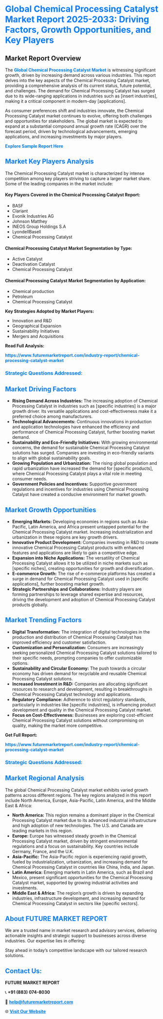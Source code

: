 <h1 style="color: #007BFF;">Global Chemical Processing Catalyst Market Report 2025-2033: Driving Factors, Growth Opportunities, and Key Players</h1>

<section id="overview">
<h2>Market Report Overview</h2>
<p>The <a href="https://www.futuremarketreport.com/industry-report/chemical-processing-catalyst-market" style="color: #007BFF; text-decoration: none;"><strong>Global Chemical Processing Catalyst Market</strong></a> is witnessing significant growth, driven by increasing demand across various industries. This report delves into the key aspects of the Chemical Processing Catalyst market, providing a comprehensive analysis of its current status, future potential, and challenges. The demand for Chemical Processing Catalyst has surged due to its wide-ranging applications in industries such as [insert industries], making it a critical component in modern-day [applications].</p>
<p>As consumer preferences shift and industries innovate, the Chemical Processing Catalyst market continues to evolve, offering both challenges and opportunities for stakeholders. The global market is expected to expand at a substantial compound annual growth rate (CAGR) over the forecast period, driven by technological advancements, emerging applications, and increasing investments by major players.</p>
</section>

<section id="overview">
<p><a href="https://www.futuremarketreport.com/request-sample/reportId=99188" style="color: #007BFF; text-decoration: none;"><strong>Explore Sample Report Here</strong></a></p>
</section>

<section id="key-players">
<h2 style="color: #007BFF;">Market Key Players Analysis</h2>
<p>The Chemical Processing Catalyst market is characterized by intense competition among key players striving to capture a larger market share. Some of the leading companies in the market include:</p>
<h4>Key Players Covered in the Chemical Processing Catalyst Report:</h4>
<ul><li>BASF</li><li>Clariant</li><li>Evonik Industries AG</li><li>Johnson Matthey</li><li>INEOS Group Holdings S.A</li><li>LyondellBasell</li><li>Chemical Processing Catalyst</li></ul>
<h4>Chemical Processing Catalyst Market Segmentation by Type:</h4>
<ul><li>Active Catalyst</li><li>Deactivation Catalyst</li><li>Chemical Processing Catalyst</li></ul>

<h4>Chemical Processing Catalyst Market Segmentation by Application:</h4>
<ul><li>Chemical production</li><li>Petroleum</li><li>Chemical Processing Catalyst</li></ul>
<p><strong>Key Strategies Adopted by Market Players:</strong></p>
<ul>
<li>Innovation and R&D</li>
<li>Geographical Expansion</li>
<li>Sustainability Initiatives</li>
<li>Mergers and Acquisitions</li>
</ul>
</section>

<section>
<p><strong>Read Full Analysis: </strong></p><a href="https://www.futuremarketreport.com/industry-report/chemical-processing-catalyst-market" style="color: #007BFF; text-decoration: none;"><strong>https://www.futuremarketreport.com/industry-report/chemical-processing-catalyst-market</strong></a>
<h3 style="color: #007BFF;">Strategic Questions Addressed:</h3>
</section>

<section id="driving-factors">
<h2 style="color: #007BFF;">Market Driving Factors</h2>
<ul>
<li><strong>Rising Demand Across Industries:</strong> The increasing adoption of Chemical Processing Catalyst in industries such as [specific industries] is a major growth driver. Its versatile applications and cost-effectiveness make it a preferred choice among manufacturers.</li>
<li><strong>Technological Advancements:</strong> Continuous innovations in production and application technologies have enhanced the efficiency and performance of Chemical Processing Catalyst, further boosting market demand.</li>
<li><strong>Sustainability and Eco-Friendly Initiatives:</strong> With growing environmental concerns, the demand for sustainable Chemical Processing Catalyst solutions has surged. Companies are investing in eco-friendly variants to align with global sustainability goals.</li>
<li><strong>Growing Population and Urbanization:</strong> The rising global population and rapid urbanization have increased the demand for [specific products], where Chemical Processing Catalyst plays a vital role in meeting consumer needs.</li>
<li><strong>Government Policies and Incentives:</strong> Supportive government regulations and incentives for industries using Chemical Processing Catalyst have created a conducive environment for market growth.</li>
</ul>
</section>

<section id="growth-opportunities">
<h2 style="color: #007BFF;">Market Growth Opportunities</h2>
<ul>
<li><strong>Emerging Markets:</strong> Developing economies in regions such as Asia-Pacific, Latin America, and Africa present untapped potential for the Chemical Processing Catalyst market. Increasing industrialization and urbanization in these regions are key growth drivers.</li>
<li><strong>Innovative Product Development:</strong> Companies investing in R&D to create innovative Chemical Processing Catalyst products with enhanced features and applications are likely to gain a competitive edge.</li>
<li><strong>Expansion into Niche Applications:</strong> The versatility of Chemical Processing Catalyst allows it to be utilized in niche markets such as [specific niches], creating opportunities for growth and diversification.</li>
<li><strong>E-commerce Growth:</strong> The rise of e-commerce platforms has created a surge in demand for Chemical Processing Catalyst used in [specific applications], further boosting market growth.</li>
<li><strong>Strategic Partnerships and Collaborations:</strong> Industry players are forming partnerships to leverage shared expertise and resources, driving the development and adoption of Chemical Processing Catalyst products globally.</li>
</ul>
</section>

<section id="trending-factors">
<h2 style="color: #007BFF;">Market Trending Factors</h2>
<ul>
<li><strong>Digital Transformation:</strong> The integration of digital technologies in the production and distribution of Chemical Processing Catalyst has improved efficiency and customer satisfaction.</li>
<li><strong>Customization and Personalization:</strong> Consumers are increasingly seeking personalized Chemical Processing Catalyst solutions tailored to their specific needs, prompting companies to offer customizable options.</li>
<li><strong>Sustainability and Circular Economy:</strong> The push towards a circular economy has driven demand for recyclable and reusable Chemical Processing Catalyst solutions.</li>
<li><strong>Increased Investment in R&D:</strong> Companies are allocating significant resources to research and development, resulting in breakthroughs in Chemical Processing Catalyst technology and applications.</li>
<li><strong>Regulatory Compliance:</strong> Adherence to strict regulatory standards, particularly in industries like [specific industries], is influencing product development and quality in the Chemical Processing Catalyst market.</li>
<li><strong>Focus on Cost-Effectiveness:</strong> Businesses are exploring cost-efficient Chemical Processing Catalyst solutions without compromising on quality, making the market more competitive.</li>
</ul>
</section>

<section>
<p><strong>Get Full Report: </strong></p><a href="https://www.futuremarketreport.com/industry-report/chemical-processing-catalyst-market" style="color: #007BFF; text-decoration: none;"><strong>https://www.futuremarketreport.com/industry-report/chemical-processing-catalyst-market</strong></a>
<h3 style="color: #007BFF;">Strategic Questions Addressed:</h3>
</section>


<section id="regional-analysis">
<h2 style="color: #007BFF;">Market Regional Analysis</h2>
<p>The global Chemical Processing Catalyst market exhibits varied growth patterns across different regions. The key regions analyzed in this report include North America, Europe, Asia-Pacific, Latin America, and the Middle East & Africa:</p>
<ul>
<li><strong>North America:</strong> This region remains a dominant player in the Chemical Processing Catalyst market due to its advanced industrial infrastructure and high adoption of new technologies. The U.S. and Canada are leading markets in this region.</li>
<li><strong>Europe:</strong> Europe has witnessed steady growth in the Chemical Processing Catalyst market, driven by stringent environmental regulations and a focus on sustainability. Key countries include Germany, France, and the U.K.</li>
<li><strong>Asia-Pacific:</strong> The Asia-Pacific region is experiencing rapid growth, fueled by industrialization, urbanization, and increasing demand for Chemical Processing Catalyst in countries like China, India, and Japan.</li>
<li><strong>Latin America:</strong> Emerging markets in Latin America, such as Brazil and Mexico, present significant opportunities for the Chemical Processing Catalyst market, supported by growing industrial activities and investments.</li>
<li><strong>Middle East & Africa:</strong> The region’s growth is driven by expanding industries, infrastructure development, and increasing demand for Chemical Processing Catalyst in sectors like [specific sectors].</li>
</ul>
</section>

<footer>
<h2 style="color: #007BFF;">About FUTURE MARKET REPORT</h2>
<p>We are a trusted name in market research and advisory services, delivering actionable insights and strategic support to businesses across diverse industries. Our expertise lies in offering:</p>

<p>Stay ahead in today’s competitive landscape with our tailored research solutions.</p>

<h2 style="color: #007BFF;">Contact Us:</h2>
<p><strong>FUTURE MARKET REPORT</strong></p>
<p>📞 <strong>+91 (883) 074-8030</strong></p>
<p>📧 <strong><a href="mailto:help@futuremarketreport.com" style="color: #007BFF;">help@futuremarketreport.com</a></strong></p>
<p>🌐 <strong><a href="https://www.futuremarketreport.com/" style="color: #007BFF;">Visit Our Website</a></strong></p>
</footer>